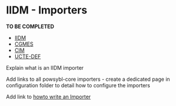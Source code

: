 # IIDM - Importers

**TO BE COMPLETED**

- [IIDM](iidm.md)
- [CGMES](cgmes.md)
- [CIM](cim.md)
- [UCTE-DEF](ucte.md)

Explain what is an IIDM importer

Add links to all powsybl-core importers
    - create a dedicated page in configuration folder to detail how to configure the importers

Add link to [howto write an Importer](../../tutorials/iidm/howto-extend-importer.md)
